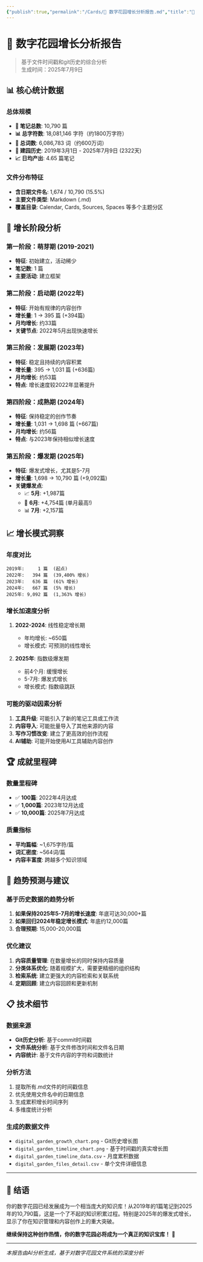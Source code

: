 ```yaml
---
{"publish":true,"permalink":"/Cards/🌱 数字花园增长分析报告.md","title":"🌱 数字花园增长分析报告","created":"2025-07-09","modified":"2025-07-10T00:45:03.695+08:00","published":"2025-07-10T00:45:03.695+08:00","tags":["分析报告","数字花园","统计","AI生成"],"cssclasses":""}
---
```



# 🌱 数字花园增长分析报告

> 基于文件时间戳和git历史的综合分析  
> 生成时间：2025年7月9日

## 📊 核心统计数据

### 总体规模
- **📝 笔记总数**: 10,790 篇
- **📊 总字符数**: 18,081,146 字符（约1800万字符）
- **📝 总词数**: 6,086,783 词（约600万词）
- **📅 建园历史**: 2019年3月1日 - 2025年7月9日 (2322天)
- **📈 日均产出**: 4.65 篇笔记

### 文件分布特征
- **含日期文件名**: 1,674 / 10,790 (15.5%)
- **主要文件类型**: Markdown (.md)
- **覆盖目录**: Calendar, Cards, Sources, Spaces 等多个主题分区

## 🎯 增长阶段分析

### 第一阶段：萌芽期 (2019-2021)
- **特征**: 初始建立，活动稀少
- **笔记数**: 1 篇
- **主要活动**: 建立框架

### 第二阶段：启动期 (2022年)
- **特征**: 开始有规律的内容创作
- **增长量**: 1 → 395 篇 (+394篇)
- **月均增长**: 约33篇
- **关键节点**: 2022年5月出现快速增长

### 第三阶段：发展期 (2023年)  
- **特征**: 稳定且持续的内容积累
- **增长量**: 395 → 1,031 篇 (+636篇)
- **月均增长**: 约53篇
- **特点**: 增长速度较2022年显著提升

### 第四阶段：成熟期 (2024年)
- **特征**: 保持稳定的创作节奏
- **增长量**: 1,031 → 1,698 篇 (+667篇)
- **月均增长**: 约56篇
- **特点**: 与2023年保持相似增长速度

### 第五阶段：爆发期 (2025年)
- **特征**: 爆发式增长，尤其是5-7月
- **增长量**: 1,698 → 10,790 篇 (+9,092篇)
- **关键爆发点**:
  - 📈 **5月**: +1,987篇
  - 🚀 **6月**: +4,754篇 (单月最高!)
  - 📊 **7月**: +2,157篇

## 📈 增长模式洞察

### 年度对比
```
2019年:     1 篇  (起点)
2022年:   394 篇  (39,400% 增长)
2023年:   636 篇  (61% 增长)
2024年:   667 篇  (5% 增长)
2025年: 9,092 篇  (1,363% 增长)
```

### 增长加速度分析
1. **2022-2024**: 线性稳定增长期
   - 年均增长: ~650篇
   - 增长模式: 可预测的线性增长

2. **2025年**: 指数级爆发期  
   - 前4个月: 缓慢增长
   - 5-7月: 爆发式增长
   - 增长模式: 指数级跳跃

### 可能的驱动因素分析
1. **工具升级**: 可能引入了新的笔记工具或工作流
2. **内容导入**: 可能批量导入了其他来源的内容
3. **写作习惯改变**: 建立了更高效的创作流程
4. **AI辅助**: 可能开始使用AI工具辅助内容创作

## 🏆 成就里程碑

### 数量里程碑
- ✅ **100篇**: 2022年4月达成
- ✅ **1,000篇**: 2023年12月达成  
- ✅ **10,000篇**: 2025年7月达成

### 质量指标
- **平均篇幅**: ~1,675字符/篇
- **词汇密度**: ~564词/篇
- **内容丰富度**: 跨越多个知识领域

## 🔮 趋势预测与建议

### 基于历史数据的趋势分析
1. **如果保持2025年5-7月的增长速度**: 年底可达30,000+篇
2. **如果回归2024年稳定增长模式**: 年底约12,000篇
3. **合理预期**: 15,000-20,000篇

### 优化建议
1. **内容质量管理**: 在数量增长的同时保持内容质量
2. **分类体系优化**: 随着规模扩大，需要更精细的组织结构
3. **检索系统**: 建立更强大的内容检索和关联系统
4. **定期回顾**: 建立内容回顾和更新机制

## 📋 技术细节

### 数据来源
- **Git历史分析**: 基于commit时间戳
- **文件系统分析**: 基于文件修改时间和文件名日期
- **内容统计**: 基于文件内容的字符和词数统计

### 分析方法
1. 提取所有.md文件的时间戳信息
2. 优先使用文件名中的日期信息
3. 生成累积增长时间序列
4. 多维度统计分析

### 生成的数据文件
- `digital_garden_growth_chart.png` - Git历史增长图
- `digital_garden_timeline_chart.png` - 基于时间戳的真实增长图  
- `digital_garden_timeline_data.csv` - 月度累积数据
- `digital_garden_files_detail.csv` - 单个文件详细信息

---

## 🎉 结语

你的数字花园已经发展成为一个相当庞大的知识库！从2019年的1篇笔记到2025年的10,790篇，这是一个了不起的知识积累过程。特别是2025年的爆发式增长，显示了你在知识管理和内容创作上的重大突破。

**继续保持这种创作热情，你的数字花园必将成为一个真正的知识宝库！** 🌟

---

*本报告由AI分析生成，基于对数字花园文件系统的深度分析* 